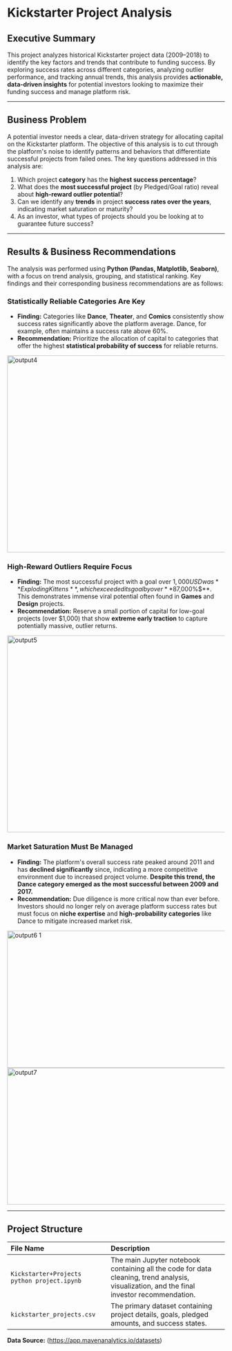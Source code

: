 # Kickstarter Project Analysis

## Executive Summary
This project analyzes historical Kickstarter project data (2009–2018) to identify the key factors and trends that contribute to funding success. By exploring success rates across different categories, analyzing outlier performance, and tracking annual trends, this analysis provides **actionable, data-driven insights** for potential investors looking to maximize their funding success and manage platform risk.

---

## Business Problem
A potential investor needs a clear, data-driven strategy for allocating capital on the Kickstarter platform. The objective of this analysis is to cut through the platform's noise to identify patterns and behaviors that differentiate successful projects from failed ones. The key questions addressed in this analysis are:

1.  Which project **category** has the **highest success percentage**?
2.  What does the **most successful project** (by Pledged/Goal ratio) reveal about **high-reward outlier potential**?
3.  Can we identify any **trends** in project **success rates over the years**, indicating market saturation or maturity?
4.  As an investor, what types of projects should you be looking at to guarantee future success?

---

## Results & Business Recommendations
The analysis was performed using **Python (Pandas, Matplotlib, Seaborn)**, with a focus on trend analysis, grouping, and statistical ranking. Key findings and their corresponding business recommendations are as follows:

### Statistically Reliable Categories Are Key
* **Finding:** Categories like **Dance**, **Theater**, and **Comics** consistently show success rates significantly above the platform average. Dance, for example, often maintains a success rate above $60\%$.
* **Recommendation:** Prioritize the allocation of capital to categories that offer the highest **statistical probability of success** for reliable returns.

<img width="634" height="455" alt="output4" src="https://github.com/user-attachments/assets/43855f03-fa20-4cf9-8e97-61c0653fe973" />

### High-Reward Outliers Require Focus
* **Finding:** The most successful project with a goal over $1,000 USD was **Exploding Kittens**, which exceeded its goal by over **$87,000\%$**. This demonstrates immense viral potential often found in **Games** and **Design** projects.
* **Recommendation:** Reserve a small portion of capital for low-goal projects (over \$1,000) that show **extreme early traction** to capture potentially massive, outlier returns.

<img width="967" height="455" alt="output5" src="https://github.com/user-attachments/assets/e3004e23-5635-40f5-a8e0-0e022047e59f" />

### Market Saturation Must Be Managed
* **Finding:** The platform's overall success rate peaked around 2011 and has **declined significantly** since, indicating a more competitive environment due to increased project volume. **Despite this trend, the Dance category emerged as the most successful between 2009 and 2017.**
* **Recommendation:** Due diligence is more critical now than ever before. Investors should no longer rely on average platform success rates but must focus on **niche expertise** and **high-probability categories** like Dance to mitigate increased market risk.


<img width="1229" height="317" alt="output6 1" src="https://github.com/user-attachments/assets/e30f9546-634d-4e9c-86e0-46d5dc1432db" />


<img width="1238" height="316" alt="output7" src="https://github.com/user-attachments/assets/f53a865a-400c-44cd-991f-202faa8188bc" />


---

## Project Structure
| File Name | Description |
| :--- | :--- |
| `Kickstarter+Projects python project.ipynb` | The main Jupyter notebook containing all the code for data cleaning, trend analysis, visualization, and the final investor recommendation. |
| `kickstarter_projects.csv` | The primary dataset containing project details, goals, pledged amounts, and success states. |

**Data Source:** (https://app.mavenanalytics.io/datasets)
